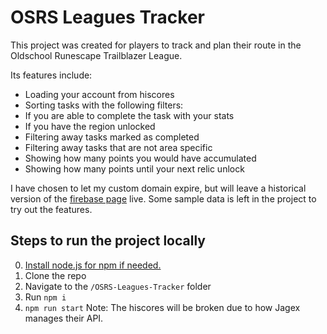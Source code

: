 # OSRS Leagues Tracker
This project was created for players to track and plan their route in the Oldschool Runescape Trailblazer League.

Its features include:
* Loading your account from hiscores
* Sorting tasks with the following filters:
 * If you are able to complete the task with your stats
 * If you have the region unlocked
 * Filtering away tasks marked as completed
 * Filtering away tasks that are not area specific
* Showing how many points you would have accumulated
* Showing how many points until your next relic unlock

I have chosen to let my custom domain expire, but will leave a historical version of the [firebase page](https://osrstracker-f26ee.firebaseapp.com/) live. Some sample data is left in the project to try out the features.

## Steps to run the project locally
0. [Install node.js for npm if needed.](https://nodejs.org/en/download/)
0. Clone the repo
0. Navigate to the `/OSRS-Leagues-Tracker` folder
0. Run `npm i`
0. `npm run start`
Note: The hiscores will be broken due to how Jagex manages their API.
